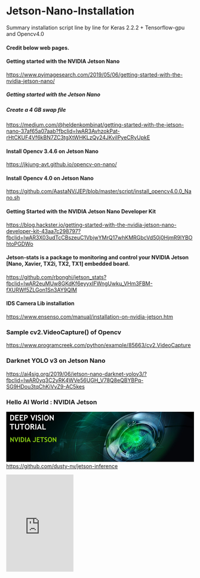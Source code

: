 # Jetson-Nano-Installation
Summary installation script line by line for Keras 2.2.2 + Tensorflow-gpu and Opencv4.0

#### Credit below web pages.
#### Getting started with the NVIDIA Jetson Nano
https://www.pyimagesearch.com/2019/05/06/getting-started-with-the-nvidia-jetson-nano/

##### Getting started with the Jetson Nano
##### Create a 4 GB swap file
https://medium.com/@heldenkombinat/getting-started-with-the-jetson-nano-37af65a07aab?fbclid=IwAR3AvhzokPat-rHtCKUF4Vf6kBN7ZC3tgXtWHKLzQy24JKviIPyeCRyUpkE

#### Install Opencv 3.4.6 on Jetson Nano
https://jkjung-avt.github.io/opencv-on-nano/

#### Install Opencv 4.0 on Jetson Nano
https://github.com/AastaNV/JEP/blob/master/script/install_opencv4.0.0_Nano.sh

#### Getting Started with the NVIDIA Jetson Nano Developer Kit
https://blog.hackster.io/getting-started-with-the-nvidia-jetson-nano-developer-kit-43aa7c298797?fbclid=IwAR3X03udTcCBszeuC1VbjwYMrQ17whKMRGbcVd50j0HjmR9lYBOhtoPGDWo

#### Jetson-stats is a package to monitoring and control your NVIDIA Jetson [Nano, Xavier, TX2i, TX2, TX1] embedded board. 
https://github.com/rbonghi/jetson_stats?fbclid=IwAR2euMUw8GKdKf6eyyxIFWngUwku_VHm3FBM-fXURWf5ZLGon1Sn3AY9QlM

#### IDS Camera Lib installation
https://www.ensenso.com/manual/installation-on-nvidia-jetson.htm

### Sample cv2.VideoCapture() of Opencv
https://www.programcreek.com/python/example/85663/cv2.VideoCapture

### Darknet YOLO v3 on Jetson Nano
https://ai4sig.org/2019/06/jetson-nano-darknet-yolov3/?fbclid=IwAR0yq3C2yRK4WVe56UGH_V78Q8eQBYBPq-SG9HDou3tqChKiVvZ9-AC5kes

### Hello AI World : NVIDIA Jetson
![](https://github.com/dusty-nv/jetson-inference/raw/master/docs/images/deep-vision-header.jpg)
https://github.com/dusty-nv/jetson-inference

<iframe src="https://www.tmd.go.th/daily_forecast_forweb.php" width="180" height="260" scrolling="no" frameborder="0"></iframe>
